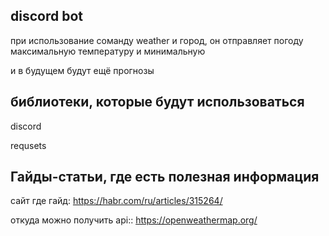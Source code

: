 ## discord bot

при использование соманду weather и город, он отправляет погоду максимальную температуру и минимальную


и в будущем будут ещё прогнозы 

##  библиотеки, которые будут использоваться

discord

requsets


## Гайды-статьи, где есть полезная информация
сайт где гайд: https://habr.com/ru/articles/315264/

откуда можно получить api:: https://openweathermap.org/
